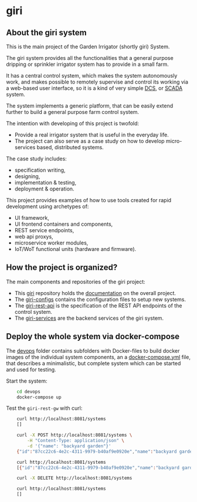 giri
====

## About the giri system

This is the main project of the Garden Irrigator (shortly giri) System.

The giri system provides all the functionalities that a general purpose dripping or sprinkler irrigator system has to provide in a small farm.

It has a central control system, which makes the system autonomously work, 
and makes possible to remotely supervise and control its working via a web-based user interface,
so it is a kind of very simple [DCS](https://en.wikipedia.org/wiki/Distributed_control_system),
or [SCADA](https://en.wikipedia.org/wiki/SCADA) system.

The system implements a generic platform, that can be easily extend further to build a general purpose farm control system.

The intention with developing of this project is twofold:

- Provide a real irrigator system that is useful in the everyday life.
- The project can also serve as a case study on how to develop micro-services based, distributed systems.

The case study includes:

- specification writing,
- designing,
- implementation & testing,
- deployment & operation.

This project provides examples of how to use tools created for rapid development using archetypes of:

- UI framework,
- UI frontend containers and components,
- REST service endpoints,
- web api proxys,
- microservice worker modules,
- IoT/WoT functional units (hardware and firmware).

## How the project is organized?

The main components and repositories of the giri project:

- This [giri](https://github.com/tombenke/giri) repository holds the [documentation](docs/README.md) on the overall project.
- The [giri-configs](https://github.com/tombenke/giri-configs) contains the configuration files to setup new systems.
- The [giri-rest-api](https://github.com/tombenke/giri-rest-api) is the specification of the REST API endpoints of the control system.
- The [giri-services](https://github.com/tombenke/giri-services) are the backend services of the giri system.

## Deploy the whole system via docker-compose

The [devops](devops/) folder contains subfolders with Docker-files to build docker images of the individual system components, an a [docker-compose.yml](devops/docker-compose.yml) file, that describes a minimalistic, but complete system which can be started and used for testing.

Start the system:

```bash
    cd devops
    docker-compose up
```

Test the `giri-rest-gw` with curl:

```bash
    curl http://localhost:8081/systems
    []

    curl -X POST http://localhost:8081/systems \
        -H "Content-Type: application/json" \
        -d '{"name": "backyard garden"}'
    {"id":"87cc22c6-4e2c-4311-9979-b40af9e0920e","name":"backyard garden"}

    curl http://localhost:8081/systems
    [{"id":"87cc22c6-4e2c-4311-9979-b40af9e0920e","name":"backyard garden"}]

    curl -X DELETE http://localhost:8081/systems

    curl http://localhost:8081/systems
    []

```
